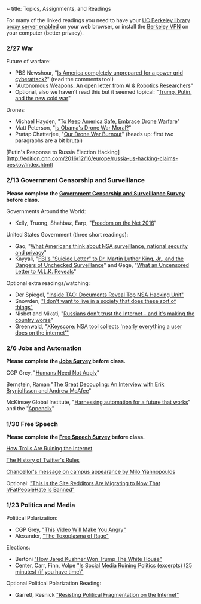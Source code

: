 ~ title: Topics, Assignments, and Readings

<!--[Attendance form is here](http://goo.gl/forms/FRRPoYpwP9)-->

For many of the linked readings you need to have your [UC Berkeley library
proxy server enabled][proxy] on your web browser, or install the [Berkeley
VPN][vpn] on your computer (better privacy).

   [proxy]: http://www.lib.berkeley.edu/Help/proxy.html
   [vpn]: http://www.lib.berkeley.edu/Help/vpn.html

### 2/27 War
<!-- **Please complete the [War Survey](https://goo.gl/forms/awSxg5hoVK5ewVVS2) before class, ideally before 2 PM.** -->

Future of warfare:
   - PBS Newshour, "[Is America completely unprepared for a power grid cyberattack?][cybergridattack]" (read the comments too!)
   - "[Autonomous Weapons: An open letter from AI & Robotics Researchers][openletter]"
   - Optional, also we haven't read this but it seemed topical: "[Trump, Putin, and the new cold war][putin]"

Drones:
   - Michael Hayden,  "[To Keep America Safe, Embrace Drone Warfare][embrace_drones]"
   - Matt Peterson, "[Is Obama's Drone War Moral?][are_drones_moral]"
   - Pratap Chatterjee, "[Our Drone War Burnout][drone_burnout]" (heads up: first two paragraphs are a bit brutal)

   [openletter]: https://futureoflife.org/open-letter-autonomous-weapons/
   [cybergridattack]: http://www.pbs.org/newshour/bb/america-completely-unprepared-power-grid-cyberattack/
   [embrace_drones]: http://www.nytimes.com/2016/02/21/opinion/sunday/drone-warfare-precise-effective-imperfect.html
   [are_drones_moral]: http://www.theatlantic.com/international/archive/2016/08/obama-drone-morality/496433/c
   [drone_burnout]: http://www.nytimes.com/2015/07/14/opinion/our-drone-war-burnout.html
   [putin]: http://www.newyorker.com/magazine/2017/03/06/trump-putin-and-the-new-cold-war

[Putin's Response to Russia Election Hacking][http://edition.cnn.com/2016/12/16/europe/russia-us-hacking-claims-peskov/index.html]




### 2/13 Government Censorship and Surveillance


**Please complete the [Government Censorship and Surveillance Survey](https://goo.gl/forms/RznOLJYjCV4uQqHE2) before class.**


Governments Around the World:
   - Kelly, Truong, Shahbaz, Earp, "[Freedom on the Net 2016][freedom_house_2016]"

United States Government (three short readings):
   - Gao, "[What Americans think about NSA surveillance, national security and privacy][pew_surveillance]"
   - Kayyali, "[FBI's "Suicide Letter" to Dr. Martin Luther King, Jr., and the Dangers of Unchecked Surveillance][mlk1]" and Gage, "[What an Uncensored Letter to M.L.K. Reveals][mlk2]"

Optional extra readings/watching:
   - Der Spiegel, ["Inside TAO: Documents Reveal Top NSA Hacking Unit"][nsa_tao]
   - Snowden, ["I don't want to live in a society that does these sort of things"][snowden]
   - Nisbet and Mikati, "[Russians don't trust the Internet - and it's making the country worse][russian_censorship]"
   - Greenwald, ["XKeyscore: NSA tool collects 'nearly everything a user does on the internet'"][xkeyscore]

   [freedom_house_2016]: https://freedomhouse.org/report/freedom-net/freedom-net-2016
   [russian_censorship]: https://www.washingtonpost.com/posteverything/wp/2015/02/18/russians-dont-trust-the-internet-and-its-making-the-country-worse/
   [mlk1]: https://www.eff.org/deeplinks/2014/11/fbis-suicide-letter-dr-martin-luther-king-jr-and-dangers-unchecked-surveillance
   [mlk2]: http://www.nytimes.com/2014/11/16/magazine/what-an-uncensored-letter-to-mlk-reveals.html
   [xkeyscore]: http://www.theguardian.com/world/2013/jul/31/nsa-top-secret-program-online-data
   [pew_surveillance]: http://www.pewresearch.org/fact-tank/2015/05/29/what-americans-think-about-nsa-surveillance-national-security-and-privacy/
   [nsa_tao]: http://www.spiegel.de/international/world/the-nsa-uses-powerful-toolbox-in-effort-to-spy-on-global-networks-a-940969.html
   [snowden]: https://www.youtube.com/watch?v=5yB3n9fu-rM

### 2/6 Jobs and Automation
**Please complete the [Jobs Survey](https://goo.gl/forms/rJFE6JL2lPIOF02Y2) before class.**


CGP Grey, "[Humans Need Not Apply][humans_need_not_apply]"

Bernstein, Raman "[The Great Decoupling: An Interview with Erik Brynjolfsson and Andrew McAfee][decoupling]"

McKinsey Global Institute, "[Harnessing automation for a future that works][mckinsey1]" and the "[Appendix][mckinsey2]"

   [humans_need_not_apply]: https://www.youtube.com/watch?v=7Pq-S557XQU
   [decoupling]: https://hbr.org/2015/06/the-great-decoupling
   [mckinsey1]: http://www.mckinsey.com/global-themes/digital-disruption/harnessing-automation-for-a-future-that-works
   [mckinsey2]: http://www.mckinsey.com/~/media/McKinsey/Global%20Themes/Digital%20Disruption/Harnessing%20automation%20for%20a%20future%20that%20works/MGI-A-future-that-works_In-brief.ashx

### 1/30 Free Speech
**Please complete the [Free Speech Survey](https://goo.gl/forms/yd5x1muSjbz0rOZv1) before class.**

[How Trolls Are Ruining the Internet][trolls]

[The History of Twitter's Rules][twitter]

[Chancellor's message on campus appearance by Milo Yiannopoulos][milo]

Optional: ["This Is the Site Redditors Are Migrating to Now That r/FatPeopleHate Is Banned"][voat]

   [trolls]: http://time.com/4457110/internet-trolls/?xid=fbshare
   [twitter]: http://motherboard.vice.com/read/the-history-of-twitters-rules
   [voat]: http://motherboard.vice.com/read/this-is-the-site-redditors-are-migrating-to-now-that-rfatpeoplehate-is-banned
   [milo]: http://news.berkeley.edu/2017/01/26/chancellor-statement-on-yiannopoulos/

### 1/23 Politics and Media
<!--**Please complete the [Politics and Media Survey](https://goo.gl/forms/fO89PpBVqIWVESxd2) before class, ideally before 2 PM.**-->

Political Polarization:
   - CGP Grey, ["This Video Will Make You Angry"][video_angry]
   - Alexander, ["The Toxoplasma of Rage"][toxoplasma]

Elections:
   - Bertoni ["How Jared Kushner Won Trump The White House"][kushner]
   - Center, Carr, Finn, Volpe ["Is Social Media Ruining Politics (excerpts) (25 minutes) (if you have time)"][harvard_debate]

Optional Political Polarization Reading:
   - Garrett, Resnick ["Resisting Political Fragmentation on the Internet"][fragmentation]

   [kushner]: http://www.forbes.com/sites/stevenbertoni/2016/11/22/exclusive-interview-how-jared-kushner-won-trump-the-white-house/#5e2ad2492f50
   [harvard_debate]: https://youtu.be/jITEfXNJ9I0
   [video_angry]: https://www.youtube.com/watch?v=rE3j_RHkqJc&feature=youtu.be
   [fragmentation]: http://www.mitpressjournals.org/doi/pdf/10.1162/DAED_a_00118
   [toxoplasma]: http://slatestarcodex.com/2014/12/17/the-toxoplasma-of-rage/

 

<!--
### 8/31 [Privacy](https://docs.google.com/presentation/d/14qby_BZHDsgyEQLsGsZVMOQ_6pbfIsG34otOxjfmi8s/pub?start=false&loop=false&delayms=3000)

**Please complete the [Privacy Survey](https://goo.gl/forms/LmQrq4qhdTT5ery33) before class.**

Miller, "[Addicted to Apps][addicted]"

Popken, "[Sites Spying on You in Weird New Ways, Princeton Study Exposes][ad_spying]"

Powazek, "[I'm Not The Product, But I Play One On The Internet][not_the_product]"

Rachels, "[Why Privacy Is Important][why_privacy]" (optional, but interesting)

   [why_privacy]: http://www.jstor.org/stable/2265077   
   [addicted]: http://www.nytimes.com/2013/08/25/sunday-review/addicted-to-apps.html
   [ad_spying]: http://www.nbcnews.com/tech/security/princeton-study-exposes-weird-new-ways-sites-are-spying-you-n622391
   [not_the_product]: http://powazek.com/posts/3229


### 9/7 [Copyright and Patents](https://docs.google.com/presentation/d/16Qq0s71UMOedS29hPdiZkEZQhVallJ_KtV_NaHQ1tsU/pub?start=false&loop=false&delayms=3000)

**Please complete the [Copyright and Patents Survey](https://goo.gl/forms/HO4LNBOYqm5lrfKl2) before class**

Note on readings for this week: This topic is highly complex and we'd really need a few weeks to get up to speed. I've provided a perhaps too-thorough set of readings on the topic that exceed the expected 1.5 hrs/wk workload. Read what feels most interesting.

Cardenas, "[Patent vs. Copyright Protection for Computer Software][copyright_vs_patent]" (very short, read first)

Stallman, "[Misinterpreting Copyright][copyright]"

Stallman, "[The Dangers of Software Patents][no_patent]" (or watch [Video][no_patent_video])

Heckel, "[Debunking the Software Patent Myths][yes_patent]" (pro-patent piece)

Mullin, "["Your criticisms are completely wrong": Stallman on software patents, 20 years in][meta_patent]" (meta-piece on Richard Stallman)

   [copyright_vs_patent]: https://www.linkedin.com/pulse/patent-vs-copyright-protection-computer-software-de-cardenas-jd-mba  
   [copyright]: http://www.gnu.org/philosophy/misinterpreting-copyright.html
   [no_patent]: https://www.gnu.org/philosophy/danger-of-software-patents.en.html
   [no_patent_video]: https://www.youtube.com/watch?v=aiKRt3-FbM0
   [yes_patent]: http://groups.csail.mit.edu/mac/classes/6.805/articles/int-prop/heckel-debunking.html
   [meta_patent]: http://arstechnica.com/tech-policy/2012/11/your-criticisms-are-completely-wrong-stallman-on-software-patents/

### 3/7 [Government Censorship and Surveillance](https://docs.google.com/a/berkeley.edu/presentation/d/17Aleq1DvWlM-X7-bBi_pkVkeVuJjg67Dw_uIqjjkmAk/edit?usp=sharing)

### 9/14 [Government Censorship and Surveillance](https://docs.google.com/presentation/d/1b2RTRxNw4b0ywgU4Zj5K42VAip75hx2D0vYzrjzJTfs/edit?usp=sharing)

**Please complete the [Government Censorship and Surveillance Survey](https://docs.google.com/a/berkeley.edu/forms/d/e/1FAIpQLSc2y5tLZIMd4ZvK2Qbyan-YloNPqkuYRnSJJjOsqNL-jwdMtA/viewform) before class, ideally before 2 PM.**

Foreign Governments (three short readings):
   - Vara, "[The World Cracks Down on the Internet][world_internet_crackdown]"
   - Xuecun, "[Scaling China's Great Firewall][chinese_censorship]"
   - Nisbet and Mikati, "[Russians don't trust the Internet - and it's making the country worse][russian_censorship]"

United States Government (four short readings):
   - Greenwald, ["XKeyscore: NSA tool collects 'nearly everything a user does on the internet'"][xkeyscore]
   - Kayyali, "[FBI's "Suicide Letter" to Dr. Martin Luther King, Jr., and the Dangers of Unchecked Surveillance][mlk1]" and Gage, "[What an Uncensored Letter to M.L.K. Reveals][mlk2]"
   - Gao, "[What Americans think about NSA surveillance, national security and privacy][pew_surveillance]""

Optional extra readings/watching:
   - Der Spiegel, ["Inside TAO: Documents Reveal Top NSA Hacking Unit"][nsa_tao]
   - Snowden, ["I don't want to live in a society that does these sort of things"][snowden]

   [world_internet_crackdown]: http://www.newyorker.com/tech/elements/world-cracks-internet
   [chinese_censorship]: http://www.nytimes.com/2015/08/18/opinion/murong-xuecun-scaling-chinas-great-firewall.html?_r=0
   [russian_censorship]: https://www.washingtonpost.com/posteverything/wp/2015/02/18/russians-dont-trust-the-internet-and-its-making-the-country-worse/
   [mlk1]: https://www.eff.org/deeplinks/2014/11/fbis-suicide-letter-dr-martin-luther-king-jr-and-dangers-unchecked-surveillance
   [mlk2]: http://www.nytimes.com/2014/11/16/magazine/what-an-uncensored-letter-to-mlk-reveals.html
   [xkeyscore]: http://www.theguardian.com/world/2013/jul/31/nsa-top-secret-program-online-data
   [pew_surveillance]: http://www.pewresearch.org/fact-tank/2015/05/29/what-americans-think-about-nsa-surveillance-national-security-and-privacy/
   [nsa_tao]: http://www.spiegel.de/international/world/the-nsa-uses-powerful-toolbox-in-effort-to-spy-on-global-networks-a-940969.html
   [snowden]: https://www.youtube.com/watch?v=5yB3n9fu-rM

### 9/21 Jobs

CGP Grey, "[Humans Need Not Apply][humans_need_not_apply]"

Bernstein, Raman "[The Great Decoupling: An Interview with Erik Brynjolfsson and Andrew McAfee][decoupling]"

Consequentialism (two short readings):
   - "[Philosophy - Ethics: Consequentialism][consequentialism1]"
   - "[The Status of Moral Emotions in Consequentialist Moral Reasoning][consequentialism2]" - pages 1-7 only
   - For even more, see [Stanford's Encyclopedia of Philosophy][consequentialism3] or [The University of Tenneesse's Encyclopedia of Philosophy][consequentialism4]. These are not required readings and are fairly technical, dense reads.

Pew Center, "[AI, Robotics, and the Future of Jobs (page one, optional)][ai_jobs]"

   [humans_need_not_apply]: https://www.youtube.com/watch?v=7Pq-S557XQU
   [decoupling]: https://hbr.org/2015/06/the-great-decoupling
   [ai_jobs]: http://www.pewinternet.org/2014/08/06/future-of-jobs/
   [consequentialism1]: https://www.youtube.com/watch?v=hACdhD_kes8
   [consequentialism2]: https://www.law.yale.edu/system/files/documents/pdf/Intellectual_Life/Frank_Status_of_Moral_Reasoning.pdf
   [consequentialism3]: http://plato.stanford.edu/entries/consequentialism/
   [consequentialism4]: http://www.iep.utm.edu/conseque/

### 9/28 [Politics and Media](https://docs.google.com/a/berkeley.edu/presentation/d/1bUGZQhweO6aZKHkYey0St9wzJtibMEgqESymg7BRqwU/edit?usp=sharing)
**Please complete the [Politics and Media Survey](https://goo.gl/forms/fO89PpBVqIWVESxd2) before class, ideally before 2 PM.**


Elections (video):
   - Center, Carr, Finn, Volpe ["Is Social Media Ruining Politics (excerpts) (25 minutes)"][harvard_debate]

Political Polarization:
   - Alexander, ["The Toxoplasma of Rage"][toxoplasma]

Political Action (two short readings, one long one):
   - Wasik, ["Gladwell vs. Shirky: A Year Later, Scoring the Debate Over Social-Media Revolutions"][gladwell_vs_shirky]
   - Gladwell, ["Small Change"][small_change]: (long)
   - Tufekci, ["After the Protests"][turkey_social_media]

Optional Political Polarization Reading:
   - Garrett, Resnick ["Resisting Political Fragmentation on the Internet"][resnick]

Optional Political Action Readings:
   - Shirky, ["The Political Power of Social Media"][shirky]: Introductory Paragraph, "The Theater of Collapse", and "The Convervative Dilemma"
   - Tufekci, ["Social movements and govenrments in the digital age: Evaluating a complex landscape"][tufekci_long]

Note: For lack of time, we will not discuss the social implications of computing on the process of governance, e.g. ["How Sandy Changed Social Media Strategies in New York City"][social_media_NYC].

   [harvard_debate]: https://youtu.be/jITEfXNJ9I0
   [tufekci_long]: http://jia.sipa.columbia.edu/files/2014/12/xvii-18_Tufekci_Article.pdf
   [turkey_social_media]: http://www.nytimes.com/2014/03/20/opinion/after-the-protests.html
   [small_change]: http://www.newyorker.com/magazine/2010/10/04/small-change-malcolm-gladwell
   [shirky]: https://www.foreignaffairs.com/articles/2010-12-20/political-power-social-media
   [social_media_NYC]: http://www.govtech.com/public-safety/How-Sandy-Changed-Social-Media-Strategies-in-New-York-City.html
   [gladwell_vs_shirky]: http://www.wired.com/2011/12/gladwell-vs-shirky/
   [polarization_in_europe]: http://themonkeycage.org/2013/08/not-much-political-polarization-in-europe/
   [filter_bubble_ted]: https://www.ted.com/talks/eli_pariser_beware_online_filter_bubbles
   [resnick]: http://www.mitpressjournals.org/doi/pdf/10.1162/DAED_a_00118
   [toxoplasma]: http://slatestarcodex.com/2014/12/17/the-toxoplasma-of-rage/

### 10/2 [Software](https://docs.google.com/presentation/d/1tlQWn7dEFWkUX1i9efGYYQAxloPtwiZBJdn3NUzxpUU/edit?usp=sharing)
**Please complete the [Software Survey](https://goo.gl/forms/rBooDyehzeoWvCDt1) before class, ideally before 2 PM.**


*Complete [essay 1] by Tuesday 10/4*

Levenson and Turner, "[An Investigation of the Therac-25 Accidents][therac]" 

Paul Stearns (Blinn College), [Kant's Morality part 1][stearns_kant1], [Kant's Morality part 2][stearns_kant2]

For even more, see [Optional Enyclopedia Entry on Kant's Morality][stanford_kant]. This is not required.

   [therac]: http://ieeexplore.ieee.org/stamp/stamp.jsp?tp=&arnumber=274940
   [stearns_kant1]: https://www.youtube.com/watch?v=W_Q8cNzjTv0
   [stearns_kant2]: https://www.youtube.com/watch?v=KQqcD3_3_Y8
   [stanford_kant]: http://plato.stanford.edu/entries/kant-moral/#GooWilMorWorDut

### 10/9 [Education]
**Please complete the [Education Survey](https://goo.gl/forms/FdrHdeJuq3R9RfmE2) before class, ideally before 2 PM.**


Maria Konnikova, "[Will MOOCs be Flukes?][MOOcs]"

Kevin Carey, "[An Online Education Breakthrough? A Master’s Degree for a Mere $7,000][georgia_tech]"

Cathy O'Neil, "[How Big Data Transformed Applying to College][big_data_college]"

   [MOOCs]: http://www.newyorker.com/science/maria-konnikova/moocs-failure-solutions
   [georgia_tech]: http://www.nytimes.com/2016/09/29/upshot/an-online-education-breakthrough-a-masters-degree-for-a-mere-7000.html
   [big_data_college]: http://www.slate.com/articles/business/moneybox/2016/09/how_big_data_made_applying_to_college_tougher_crueler_and_more_expensive.html

### 10/16 [War](https://docs.google.com/presentation/d/1q-EWjBlKZtfZSjm7v4_1usm5oVadRgBDqVpPhWc8Qlg/edit?usp=sharing)
**Please complete the [War Survey](https://goo.gl/forms/awSxg5hoVK5ewVVS2) before class, ideally before 2 PM.**

Michael Hayden,  "[To Keep America Safe, Embrace Drone Warfare][embrace_drones]"

Matt Peterson, "[Is Obama's Drone War Moral?][are_drones_moral]"

Pratap Chatterjee, "[Our Drone War Burnout][drone_burnout]" (heads up: first two paragraphs are a bit brutal)

   [embrace_drones]: http://www.nytimes.com/2016/02/21/opinion/sunday/drone-warfare-precise-effective-imperfect.html
   [are_drones_moral]: http://www.theatlantic.com/international/archive/2016/08/obama-drone-morality/496433/c
   [drone_burnout]: http://www.nytimes.com/2015/07/14/opinion/our-drone-war-burnout.html

### 11/2 [Professional Ethics](https://docs.google.com/presentation/d/1zJldfTvecKoh1FRYR-vugaRZ2XWlxO29wz37PlVb3Vo/edit)

**Please complete the [Professional Ethics Survey](https://goo.gl/forms/6Txou0wTuxXBBI483) before class.**

ACM, "[Professional Code of Conduct][acm_code]"

Anderson, "[Using the new ACM Code of Ethics in Decision Making][using]" (commentaries)

Kaptein, Schwarz "[The Effectiveness of Business Codes: A Critical Examination of Existing Studies and the Development of an Integrated Research Model, pg. 111-117 (esp. 111-114)][ethical_code_efficacy]"


   [acm_code]: http://www.acm.org/about/code-of-ethics
   [using]: http://www.acm.org/about/p98-anderson.pdf
   [ethical_code_efficacy]: http://link.springer.com/article/10.1007/s10551-006-9305-0
   [macintyre]: https://www.google.com/search?q=after%20virtue%20macintyre%20pdf

### 11/9 [Post-Election Debrief](https://docs.google.com/presentation/d/1IRJm-Q9wIcoaEkSmJUI0ysEQ2E_GVmw3lugg-b_kaMc/edit?usp=sharing)
**Please complete the [Election Survey](https://goo.gl/forms/AFrHJxCXTNwi0R313) before class.**


Lehmann, Chris, "[Con Air][con_air]"

Davies, William, "[The Age of Post-Truth Politics][post_truth]"

Dartington, [Virtue Ethics][virtue_ethics_dartington]

Mansour, Rebecca, [Alex Jones Melts Globalists Over Terror (optional)][alex_jones]

[Virtue Ethics in More Detail (optional)][stanford_virtue]

Anscombe, [Modern Moral Philosophy (The Paper That Brought Back Virtue Ethics) (optional)][anscombe]

   [con_air]: http://thebaffler.com/blog/con-air-lehmann
   [post_truth]: http://www.nytimes.com/2016/08/24/opinion/campaign-stops/the-age-of-post-truth-politics.html?_r=0
   [virtue_ethics_dartington]: https://www.youtube.com/watch?v=PHVuzec6s0c
   [stanford_virtue]: http://plato.stanford.edu/entries/ethics-virtue/
   [anscombe]: http://www.pitt.edu/~mthompso/readings/mmp.pdf
   [alex_jones]: http://www.breitbart.com/big-government/2016/09/21/alex-jones-melts-globalists-terror-mind-controlled-media-sacrificing-west-islam/


### 11/14 Income Inequality and the Bay Area
**Please complete the [Income Inequality Survey](https://goo.gl/forms/Du70HlGfxdh2W42m1) before class.**


Barrera, Jeff, "[In Search of Cheaper Housing, Silicon Valley Workers Face Long Commutes][bay_area_inequality]"

Dougherty, Conor, "[In Cramped and Costly Bay Area, Cries to Build, Baby, Build][yimby]"

Singer, "[The Singer Solution to World Poverty][singer]"

Dalai Lama, The, "[Dalai Lama: Behind Our Anxiety, the Fear of Being Unneeded][unneeded]"

Boyce, Christopher, "[However you spend it, money isn't the key to happiness (optional)][money_and_happiness]"

Rotman, "[Technology and Inequality (optional)][rotman]"

Cutler, Kim_Mai, "[How Burrowing Owls Lead To Vomiting Anarchists (Or SF's Housing Crisis Explained) (optional)][burrow_owls]"

   [bay_area_inequality]: https://ww2.kqed.org/news/2016/04/07/in-search-of-cheaper-housing-silicon-valley-workers-face-long-commutes/
   [yimby]: http://www.nytimes.com/2016/04/17/business/economy/san-francisco-housing-tech-boom-sf-barf.html?_r=0
   [money_and_happiness]: http://theconversation.com/however-you-spend-it-money-isnt-the-key-to-happiness-25289
   [singer]: http://www.nytimes.com/1999/09/05/magazine/the-singer-solution-to-world-poverty.html?pagewanted=all
   [unneeded]: http://www.nytimes.com/2016/11/04/opinion/dalai-lama-behind-our-anxiety-the-fear-of-being-unneeded.html
   [burrow_owls]: https://techcrunch.com/2014/04/14/sf-housing/
   [rotman]: https://www.technologyreview.com/s/531726/technology-and-inequality/

### 11/30 Conclusion
**Please complete the [Conclusion Survey](https://goo.gl/forms/DmacIBn3w7siY7tj1) before the end of the week.**


Khatchadourian, "[The Doomsday Invention][doom]"

Joy, "[Why the Future Doesn't Need Us (optional)][future]"

   [future]: http://www.wired.com/wired/archive/8.04/joy_pr.html
   [doom]: http://www.newyorker.com/magazine/2015/11/23/doomsday-invention-artificial-intelligence-nick-bostrom

<!--

   [gates]: http://www.gatesnotes.com/2015-annual-letter?page=3&lang=en

   [packer]: http://www.newyorker.com/magazine/2013/05/27/change-the-world


### 2/15 No Class

### 2/22 [War](https://docs.google.com/presentation/d/1HCja_CWeD8lbf9O38IUiBZLcAZsLqViKGOVoZnQZQMM/edit?usp=sharing)

**Please complete the [War Survey](https://goo.gl/Cg0w19) before class.**

Drones (three short readings):
   - "[Drone Strikes Reveal Uncomfortable Truth: U.S. Is Often Unsure About Who Will Die][drones1]"
   - "[The Moral Case for Drones][drones2]"
   - "[Our Drone War Burnout][drones3]" (heads up: first two paragraphs are a bit brutal)

Automated Weapons Ban (three short readings):
   - "[We Should Not Ban 'Killer Robots,' and Here's Why][killbot1]"
   - "[Why We Really Should Ban Autonomous Weapons: A Response][killbot2]"
   - "[Ban or No Ban, Hard Questions Remain on Autonomous Weapons][killbot3]"



   [drones1]: http://www.nytimes.com/2015/04/24/world/asia/drone-strikes-reveal-uncomfortable-truth-us-is-often-unsure-about-who-will-die.html?_r=0
   [drones2]: http://www.nytimes.com/2012/07/15/sunday-review/the-moral-case-for-drones.html
   [drones3]: http://www.nytimes.com/2015/07/14/opinion/our-drone-war-burnout.html
   [killbot1]: http://spectrum.ieee.org/automaton/robotics/artificial-intelligence/we-should-not-ban-killer-robots
   [killbot2]: http://spectrum.ieee.org/automaton/robotics/artificial-intelligence/why-we-really-should-ban-autonomous-weapons
   [killbot3]: http://spectrum.ieee.org/automaton/robotics/military-robots/ban-or-no-ban-hard-questions-remain-on-autonomous-weapons






### 3/14 [Finance](https://docs.google.com/presentation/d/1T3dkdITrDdwJq2pxhjGjbDX0JEPXaGCjdwCBZZT2xwY/edit?usp=sharing)

Hug, "[A Stock Market Primer (draft)][stock_market_primer]"

Wigglesworth, "[Treasury market's bogeymen are here to stay][bogeymen]"

First Round Capital, "[Quarterly Report, Q1 2016][first_round]"

Paul Stearns (Blinn College), [Kant's Morality part 1][stearns_kant1], [Kant's Morality part 2][stearns_kant2]

For even more, see [Optional Enyclopedia Entry on Kant's Morality][stanford_kant]. This is not required.

   [stock_market_primer]: https://docs.google.com/document/d/14vnPi9LodKX2cpgLltBi9uekFysNCHkJ3WDiOqM7sr4/edit?usp=drive_web
   [hft]: http://www.businessweek.com/articles/2013-06-06/how-the-robots-lost-high-frequency-tradings-rise-and-fall
   [bogeymen]: http://www.ft.com/cms/s/0/4ca1d2a4-2683-11e5-9c4e-a775d2b173ca.html#axzz42QBVNtfd
   [stearns_kant1]: https://www.youtube.com/watch?v=W_Q8cNzjTv0
   [stearns_kant2]: https://www.youtube.com/watch?v=KQqcD3_3_Y8
   [stanford_kant]: http://plato.stanford.edu/entries/kant-moral/#GooWilMorWorDut
   [first_round]: http://www.scribd.com/doc/302198774/First-Round-Capital-Q4-2015-LP-Letter

Philips, "[How the Robots Lost: High-Frequency Trading's Rise and Fall][hft]"
### 3/21 No Class



### 4/4 [Software]

*Complete [essay 2] by Thursday 10/29*

*Please complete the [Software Survey](http://goo.gl/forms/Rge44H4EHU) before class.*

Levenson and Turner, "[An Investigation of the Therac-25 Accidents][therac]" (commentaries)

Dartington, [Virtue Ethics][virtue_ethics_dartington]

[Virtue Ethics in More Detail (optional)][stanford_virtue]

Anscombe, [Modern Moral Philosophy (The Paper That Brought Back Virtue Ethics) (optional)][anscombe]

   [virtue_ethics_dartington]: https://www.youtube.com/watch?v=PHVuzec6s0c
   [stanford_virtue]: http://plato.stanford.edu/entries/ethics-virtue/
   [anscombe]: http://www.pitt.edu/~mthompso/readings/mmp.pdf

### 4/11 Professional Ethics

*Please complete the [Professional Ethics Survey](http://goo.gl/forms/kkshLHaqbP) before class.*

ACM, "[Professional Code of Conduct][acm_code]"

Anderson, "[Using the new ACM Code of Ethics in Decision Making][using]" (commentaries)

Kaptein, Schwarz "[The Effectiveness of Business Codes: A Critical Examination of Existing Studies and the Development of an Integrated Research Model, pg. 111-117 (esp. 111-114)][ethical_code_efficacy]"

(Optional) MacIntyre, Chapter 14 of [After Virtue][macintyre], "The Nature of the Virtues" (see first search result)

   [acm_code]: http://www.acm.org/about/code-of-ethics
   [using]: http://www.acm.org/about/p98-anderson.pdf
   [ethical_code_efficacy]: http://link.springer.com/article/10.1007/s10551-006-9305-0
   [macintyre]: https://www.google.com/search?q=after%20virtue%20macintyre%20pdf

### 4/18 Poverty

*Please complete the [Poverty Survey](http://goo.gl/forms/bRDyNn8wvD) before class.*

Gates, "[Mobile Banking Will Help the Poor Transform Their Lives][gates]"

Rotman, "[Technology and Inequality][rotman]"

Singer, "[The Singer Solution to World Poverty][singer]"

Packer, "[Change The World (optional)][packer]"

   [gates]: http://www.gatesnotes.com/2015-annual-letter?page=3&lang=en
   [rotman]: http://www.technologyreview.com/featuredstory/531726/technology-and-inequality/
   [singer]: http://www.nytimes.com/1999/09/05/magazine/the-singer-solution-to-world-poverty.html?pagewanted=all
   [packer]: http://www.newyorker.com/magazine/2013/05/27/change-the-world

### 4/25 Conclusion

Joy, "[Why the Future Doesn't Need Us][future]"

Khatchadourian, "[The Doomsday Invention][doom]"

   [future]: http://www.wired.com/wired/archive/8.04/joy_pr.html
   [doom]: http://www.newyorker.com/magazine/2015/11/23/doomsday-invention-artificial-intelligence-nick-bostrom

-->
